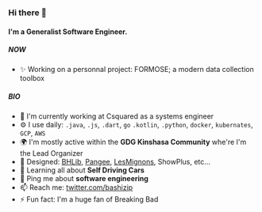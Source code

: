 ### Hi there 👋

#### I'm a Generalist Software Engineer.

##### NOW

- ✨ Working on a personnal project: FORMOSE; a modern data collection toolbox

##### BIO

- 🏢 I'm currently working at Csquared as a systems engineer
- ⚙️ I use daily: `.java`, `.js`, `.dart`, `go` `.kotlin`, `.python`, `docker`, `kubernates`, `GCP`, `AWS`
- 🌍 I'm mostly active within the **GDG Kinshasa Community** whe're I'm the Lead Organizer
- 💅 Designed: [BHLib](https://github.com/bashizip/business-hours-picker), [Pangee](https://github.com/bashizip/pangee), [LesMignons](https://github.com/bashizip/les-mignons), ShowPlus, etc…
- 🌱 Learning all about **Self Driving Cars**
- 💬 Ping me about **software engineering** 
- 📫 Reach me: [twitter.com/bashizip](https://twitter.com/bashizip)
- ⚡️ Fun fact: I'm a huge fan of Breaking Bad

